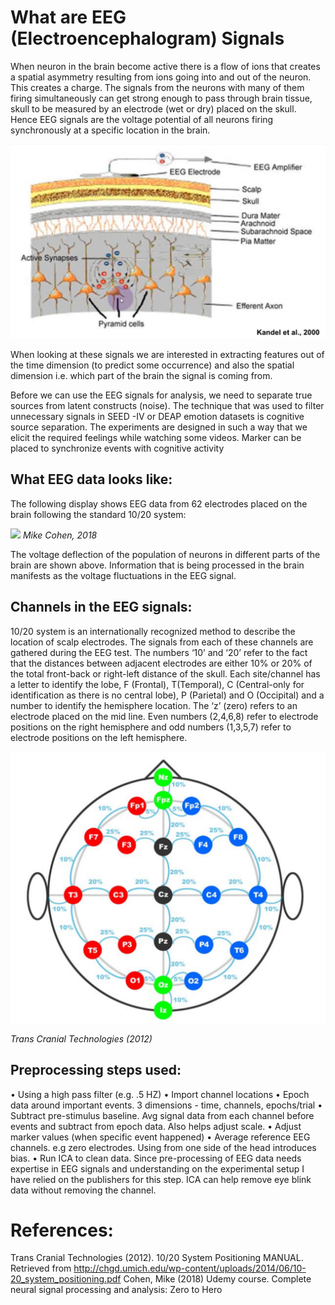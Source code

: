 # What are EEG (Electroencephalogram) Signals

When neuron in the brain become active there is a flow of ions that creates a spatial asymmetry resulting from ions going into and out of the neuron. This creates a charge. The signals from the neurons with many of them firing simultaneously can get strong enough to pass through brain tissue, skull to be measured by an electrode (wet or dry) placed on the skull. Hence EEG signals are the voltage potential of all neurons firing  synchronously at a specific location in the brain.

![](images/eeg_1_electrodes.png)

When looking at these signals we are interested in extracting features out of the time dimension (to predict some occurrence) and also the spatial dimension i.e. which part of the brain the signal is coming from. 

Before we can use the EEG signals for analysis, we need to separate true sources from latent constructs (noise). The technique that was used to filter unnecessary signals in SEED -IV or DEAP emotion datasets is cognitive source separation. The experiments are designed in such a way that we elicit the required feelings while watching some videos. Marker can be placed to synchronize events with cognitive activity

## What EEG data looks like:

The following display shows EEG data from 62 electrodes placed on the brain following the standard 10/20 system:

 ![](images/sample_eeg_data.png)
*Mike Cohen, 2018*

The voltage deflection of the population of neurons in different parts of the brain are shown above. Information that is being processed in the brain manifests as the voltage fluctuations in the EEG signal. 
 
## Channels in the EEG signals:

10/20 system is an internationally recognized method to describe the location of scalp electrodes. The signals from each of these channels are gathered during the EEG test. The numbers ‘10’ and ‘20’ refer to the fact that the distances between adjacent electrodes are either 10% or 20% of the total front-back or right-left distance of the skull. Each site/channel has a letter to identify the lobe, F (Frontal), T(Temporal), C (Central-only for identification as there is no central lobe), P (Parietal) and O (Occipital) and a number to identify the hemisphere location. The ‘z’ (zero) refers to an electrode placed on the mid line. Even numbers (2,4,6,8) refer to electrode positions on the right hemisphere and odd numbers (1,3,5,7) refer to electrode positions on the left hemisphere.

![](images/eeg_channels.png)

*Trans Cranial Technologies (2012)*


     
## Preprocessing steps used:
•	Using a high pass filter (e.g. .5 HZ)
•	Import channel locations
•	Epoch data around important events. 3 dimensions - time, channels, epochs/trial
•	Subtract pre-stimulus baseline. Avg signal data from each channel before events and subtract from epoch data. Also helps adjust scale.
•	Adjust marker values (when specific event happened)
•	Average reference EEG channels. e.g zero electrodes. Using from one side of the head introduces bias. 
•	Run ICA to clean data.
Since pre-processing of EEG data needs expertise in EEG signals and understanding on the experimental setup I have relied on the publishers for this step. ICA can help remove eye blink data without removing the channel. 

# References:
Trans Cranial Technologies (2012). 10/20 System Positioning MANUAL. Retrieved from http://chgd.umich.edu/wp-content/uploads/2014/06/10-20_system_positioning.pdf
Cohen, Mike (2018) Udemy course. Complete neural signal processing and analysis: Zero to Hero

